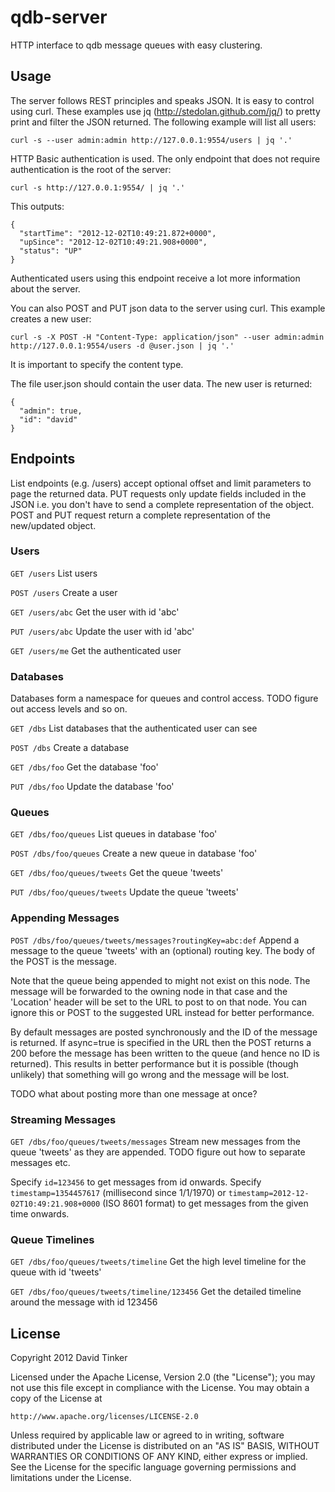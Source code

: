 qdb-server
==========

HTTP interface to qdb message queues with easy clustering.


Usage
-----

The server follows REST principles and speaks JSON. It is easy to control using curl. These examples use jq
(http://stedolan.github.com/jq/) to pretty print and filter the JSON returned. The following example will list all
users:

    curl -s --user admin:admin http://127.0.0.1:9554/users | jq '.'

HTTP Basic authentication is used. The only endpoint that does not require authentication is the root of the server:

    curl -s http://127.0.0.1:9554/ | jq '.'

This outputs:

    {
      "startTime": "2012-12-02T10:49:21.872+0000",
      "upSince": "2012-12-02T10:49:21.908+0000",
      "status": "UP"
    }

Authenticated users using this endpoint receive a lot more information about the server.

You can also POST and PUT json data to the server using curl. This example creates a new user:

    curl -s -X POST -H "Content-Type: application/json" --user admin:admin http://127.0.0.1:9554/users -d @user.json | jq '.'

It is important to specify the content type.

The file user.json should contain the user data. The new user is returned:

    {
      "admin": true,
      "id": "david"
    }


Endpoints
---------

List endpoints (e.g. /users) accept optional offset and limit parameters to page the returned data. PUT requests
only update fields included in the JSON i.e. you don't have to send a complete representation of the object. POST
and PUT request return a complete representation of the new/updated object.

### Users ###

`GET /users` List users

`POST /users` Create a user

`GET /users/abc` Get the user with id 'abc'

`PUT /users/abc` Update the user with id 'abc'

`GET /users/me` Get the authenticated user

### Databases ###

Databases form a namespace for queues and control access. TODO figure out access levels and so on.

`GET /dbs` List databases that the authenticated user can see

`POST /dbs` Create a database

`GET /dbs/foo` Get the database 'foo'

`PUT /dbs/foo` Update the database 'foo'

### Queues ###

`GET /dbs/foo/queues` List queues in database 'foo'

`POST /dbs/foo/queues` Create a new queue in database 'foo'

`GET /dbs/foo/queues/tweets` Get the queue 'tweets'

`PUT /dbs/foo/queues/tweets` Update the queue 'tweets'

### Appending Messages ###

`POST /dbs/foo/queues/tweets/messages?routingKey=abc:def` Append a message to the queue 'tweets' with an (optional)
routing key. The body of the POST is the message.

Note that the queue being appended to might not exist on this node. The message will be forwarded to the owning
node in that case and the 'Location' header will be set to the URL to post to on that node. You can ignore this or
POST to the suggested URL instead for better performance.

By default messages are posted synchronously and the ID of the message is returned. If async=true is specified in
the URL then the POST returns a 200 before the message has been written to the queue (and hence no ID is returned).
This results in better performance but it is possible (though unlikely) that something will go wrong and the message
will be lost.

TODO what about posting more than one message at once?

### Streaming Messages ###

`GET /dbs/foo/queues/tweets/messages` Stream new messages from the queue 'tweets' as they are appended.
TODO figure out how to separate messages etc.

Specify `id=123456` to get messages from id onwards. Specify `timestamp=1354457617` (millisecond since 1/1/1970) or
`timestamp=2012-12-02T10:49:21.908+0000` (ISO 8601 format) to get messages from the given time onwards.


### Queue Timelines ###

`GET /dbs/foo/queues/tweets/timeline` Get the high level timeline for the queue with id 'tweets'

`GET /dbs/foo/queues/tweets/timeline/123456` Get the detailed timeline around the message with id 123456


License
-------

Copyright 2012 David Tinker

Licensed under the Apache License, Version 2.0 (the "License");
you may not use this file except in compliance with the License.
You may obtain a copy of the License at

    http://www.apache.org/licenses/LICENSE-2.0

Unless required by applicable law or agreed to in writing, software
distributed under the License is distributed on an "AS IS" BASIS,
WITHOUT WARRANTIES OR CONDITIONS OF ANY KIND, either express or implied.
See the License for the specific language governing permissions and
limitations under the License.
